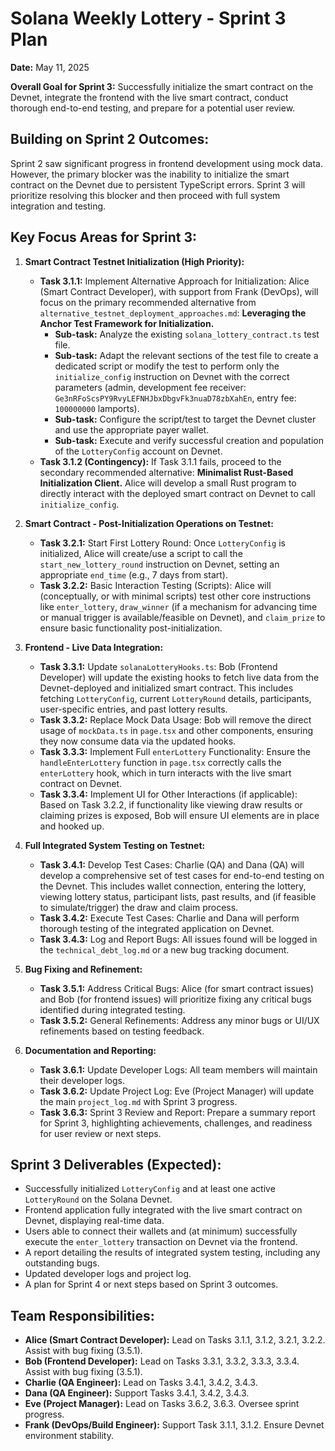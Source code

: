 # Solana Weekly Lottery - Sprint 3 Plan

**Date:** May 11, 2025

**Overall Goal for Sprint 3:** Successfully initialize the smart contract on the Devnet, integrate the frontend with the live smart contract, conduct thorough end-to-end testing, and prepare for a potential user review.

## Building on Sprint 2 Outcomes:

Sprint 2 saw significant progress in frontend development using mock data. However, the primary blocker was the inability to initialize the smart contract on the Devnet due to persistent TypeScript errors. Sprint 3 will prioritize resolving this blocker and then proceed with full system integration and testing.

## Key Focus Areas for Sprint 3:

1.  **Smart Contract Testnet Initialization (High Priority):**
    *   **Task 3.1.1:** Implement Alternative Approach for Initialization: Alice (Smart Contract Developer), with support from Frank (DevOps), will focus on the primary recommended alternative from `alternative_testnet_deployment_approaches.md`: **Leveraging the Anchor Test Framework for Initialization.**
        *   **Sub-task:** Analyze the existing `solana_lottery_contract.ts` test file.
        *   **Sub-task:** Adapt the relevant sections of the test file to create a dedicated script or modify the test to perform only the `initialize_config` instruction on Devnet with the correct parameters (admin, development fee receiver: `Ge3nRFoScsPY9RvyLEFNHJbxDbgvFk3nuaD78zbXahEn`, entry fee: `100000000` lamports).
        *   **Sub-task:** Configure the script/test to target the Devnet cluster and use the appropriate payer wallet.
        *   **Sub-task:** Execute and verify successful creation and population of the `LotteryConfig` account on Devnet.
    *   **Task 3.1.2 (Contingency):** If Task 3.1.1 fails, proceed to the secondary recommended alternative: **Minimalist Rust-Based Initialization Client.** Alice will develop a small Rust program to directly interact with the deployed smart contract on Devnet to call `initialize_config`.

2.  **Smart Contract - Post-Initialization Operations on Testnet:**
    *   **Task 3.2.1:** Start First Lottery Round: Once `LotteryConfig` is initialized, Alice will create/use a script to call the `start_new_lottery_round` instruction on Devnet, setting an appropriate `end_time` (e.g., 7 days from start).
    *   **Task 3.2.2:** Basic Interaction Testing (Scripts): Alice will (conceptually, or with minimal scripts) test other core instructions like `enter_lottery`, `draw_winner` (if a mechanism for advancing time or manual trigger is available/feasible on Devnet), and `claim_prize` to ensure basic functionality post-initialization.

3.  **Frontend - Live Data Integration:**
    *   **Task 3.3.1:** Update `solanaLotteryHooks.ts`: Bob (Frontend Developer) will update the existing hooks to fetch live data from the Devnet-deployed and initialized smart contract. This includes fetching `LotteryConfig`, current `LotteryRound` details, participants, user-specific entries, and past lottery results.
    *   **Task 3.3.2:** Replace Mock Data Usage: Bob will remove the direct usage of `mockData.ts` in `page.tsx` and other components, ensuring they now consume data via the updated hooks.
    *   **Task 3.3.3:** Implement Full `enterLottery` Functionality: Ensure the `handleEnterLottery` function in `page.tsx` correctly calls the `enterLottery` hook, which in turn interacts with the live smart contract on Devnet.
    *   **Task 3.3.4:** Implement UI for Other Interactions (if applicable): Based on Task 3.2.2, if functionality like viewing draw results or claiming prizes is exposed, Bob will ensure UI elements are in place and hooked up.

4.  **Full Integrated System Testing on Testnet:**
    *   **Task 3.4.1:** Develop Test Cases: Charlie (QA) and Dana (QA) will develop a comprehensive set of test cases for end-to-end testing on the Devnet. This includes wallet connection, entering the lottery, viewing lottery status, participant lists, past results, and (if feasible to simulate/trigger) the draw and claim process.
    *   **Task 3.4.2:** Execute Test Cases: Charlie and Dana will perform thorough testing of the integrated application on Devnet.
    *   **Task 3.4.3:** Log and Report Bugs: All issues found will be logged in the `technical_debt_log.md` or a new bug tracking document.

5.  **Bug Fixing and Refinement:**
    *   **Task 3.5.1:** Address Critical Bugs: Alice (for smart contract issues) and Bob (for frontend issues) will prioritize fixing any critical bugs identified during integrated testing.
    *   **Task 3.5.2:** General Refinements: Address any minor bugs or UI/UX refinements based on testing feedback.

6.  **Documentation and Reporting:**
    *   **Task 3.6.1:** Update Developer Logs: All team members will maintain their developer logs.
    *   **Task 3.6.2:** Update Project Log: Eve (Project Manager) will update the main `project_log.md` with Sprint 3 progress.
    *   **Task 3.6.3:** Sprint 3 Review and Report: Prepare a summary report for Sprint 3, highlighting achievements, challenges, and readiness for user review or next steps.

## Sprint 3 Deliverables (Expected):

*   Successfully initialized `LotteryConfig` and at least one active `LotteryRound` on the Solana Devnet.
*   Frontend application fully integrated with the live smart contract on Devnet, displaying real-time data.
*   Users able to connect their wallets and (at minimum) successfully execute the `enter_lottery` transaction on Devnet via the frontend.
*   A report detailing the results of integrated system testing, including any outstanding bugs.
*   Updated developer logs and project log.
*   A plan for Sprint 4 or next steps based on Sprint 3 outcomes.

## Team Responsibilities:

*   **Alice (Smart Contract Developer):** Lead on Tasks 3.1.1, 3.1.2, 3.2.1, 3.2.2. Assist with bug fixing (3.5.1).
*   **Bob (Frontend Developer):** Lead on Tasks 3.3.1, 3.3.2, 3.3.3, 3.3.4. Assist with bug fixing (3.5.1).
*   **Charlie (QA Engineer):** Lead on Tasks 3.4.1, 3.4.2, 3.4.3.
*   **Dana (QA Engineer):** Support Tasks 3.4.1, 3.4.2, 3.4.3.
*   **Eve (Project Manager):** Lead on Tasks 3.6.2, 3.6.3. Oversee sprint progress.
*   **Frank (DevOps/Build Engineer):** Support Task 3.1.1, 3.1.2. Ensure Devnet environment stability.

